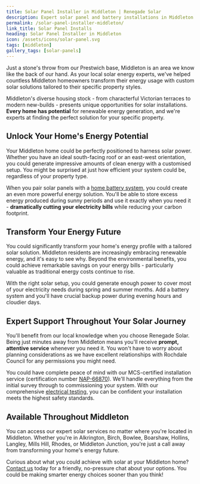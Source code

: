 ```yaml
---
title: Solar Panel Installer in Middleton | Renegade Solar
description: Expert solar panel and battery installations in Middleton from locally-based Renegade Solar, an MCS-certified installer with excellent customer reviews.
permalink: /solar-panel-installer-middleton/
link_title: Solar Panel Installs
heading: Solar Panel Installer in Middleton
icon: /assets/icons/solar-panel.svg
tags: [middleton]
gallery_tags: [solar-panels]
---
```


Just a stone's throw from our Prestwich base, Middleton is an area we know like the back of our hand. As your local solar energy experts, we've helped countless Middleton homeowners transform their energy usage with custom solar solutions tailored to their specific property styles.

Middleton's diverse housing stock - from characterful Victorian terraces to modern new-builds - presents unique opportunities for solar installations. **Every home has potential** for renewable energy generation, and we're experts at finding the perfect solution for your specific property.

## Unlock Your Home's Energy Potential

Your Middleton home could be perfectly positioned to harness solar power. Whether you have an ideal south-facing roof or an east-west orientation, you could generate impressive amounts of clean energy with a customised setup. You might be surprised at just how efficient your system could be, regardless of your property type.

When you pair solar panels with a [home battery system](/services/home-battery-installations/), you could create an even more powerful energy solution. You'll be able to store excess energy produced during sunny periods and use it exactly when you need it - **dramatically cutting your electricity bills** while reducing your carbon footprint.

## Transform Your Energy Future

You could significantly transform your home's energy profile with a tailored solar solution. Middleton residents are increasingly embracing renewable energy, and it's easy to see why. Beyond the environmental benefits, you could achieve remarkable savings on your energy bills - particularly valuable as traditional energy costs continue to rise.

With the right solar setup, you could generate enough power to cover most of your electricity needs during spring and summer months. Add a battery system and you'll have crucial backup power during evening hours and cloudier days.

## Expert Support Throughout Your Solar Journey

You'll benefit from our local knowledge when you choose Renegade Solar. Being just minutes away from Middleton means you'll receive **prompt, attentive service** whenever you need it. You won't have to worry about planning considerations as we have excellent relationships with Rochdale Council for any permissions you might need.

You could have complete peace of mind with our MCS-certified installation service (certification number [NAP-66870](https://mcscertified.com/find-an-installer/)). We'll handle everything from the initial survey through to commissioning your system. With our comprehensive [electrical testing](/services/electrical-testing/), you can be confident your installation meets the highest safety standards.

## Available Throughout Middleton

You can access our expert solar services no matter where you're located in Middleton. Whether you're in Alkrington, Birch, Bowlee, Boarshaw, Hollins, Langley, Mills Hill, Rhodes, or Middleton Junction, you're just a call away from transforming your home's energy future.

Curious about what you could achieve with solar at your Middleton home? [Contact us](/contact/) today for a friendly, no-pressure chat about your options. You could be making smarter energy choices sooner than you think!
